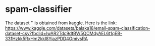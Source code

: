 # spam-classifier
The dataset '' is obtained from kaggle. Here is the link:\
https://www.kaggle.com/datasets/balaka18/email-spam-classification-dataset-csv?fbclid=IwAR2Tdc9dtBW5QCMdyAEL6t1qEB-331Hzkk5RxHm2kkl8YiazPDD4OmivsRA

